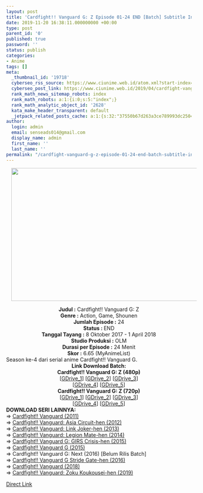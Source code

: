 ```yaml
---
layout: post
title: 'Cardfight!! Vanguard G: Z Episode 01-24 END [Batch] Subtitle Indonesia'
date: 2019-11-20 16:38:11.000000000 +00:00
type: post
parent_id: '0'
published: true
password: ''
status: publish
categories:
- Anime
tags: []
meta:
  _thumbnail_id: '19718'
  cyberseo_rss_source: https://www.ciunime.web.id/atom.xml?start-index=2401&max-results=150
  cyberseo_post_link: https://www.ciunime.web.id/2019/04/cardfight-vanguard-g-z-episode-01-24.html
  rank_math_news_sitemap_robots: index
  rank_math_robots: a:1:{i:0;s:5:"index";}
  rank_math_analytic_object_id: '2628'
  kata_make_header_transparent: default
  _jetpack_related_posts_cache: a:1:{s:32:"37550b67d263a3ce789993dc25046c5f";a:2:{s:7:"expires";i:1653262338;s:7:"payload";a:0:{}}}
author:
  login: admin
  email: senseads014@gmail.com
  display_name: admin
  first_name: ''
  last_name: ''
permalink: "/cardfight-vanguard-g-z-episode-01-24-end-batch-subtitle-indonesia/"
---
```

<div class="separator" style="clear: both; text-align: center;"><a href="https://2.bp.blogspot.com/-tZoNlzuY7y8/XKhO8C9bLWI/AAAAAAAAM_E/QzX7O5n0LhwvJqzmYXmim6gc8pUu2Ez1QCLcBGAs/s1600/Cardfight%2521%2521%2BVanguard%2BG%2BZ.jpg" imageanchor="1" style="margin-left: 1em; margin-right: 1em;"><img border="0" data-original-height="720" data-original-width="1280" height="360" src="{{ site.baseurl }}/assets/2019/11/Cardfight%2521%2521%2BVanguard%2BG%2BZ.jpg" width="640" /></a></div>
<p>
<div style="text-align: center;"><b>Judul</b><b><b> </b>:</b> Cardfight!! Vanguard G: Z</div>
<div style="text-align: center;"><b><b>Genre :</b></b> Action, Game, Shounen</div>
<div style="text-align: center;"><b>Jumlah Episode :</b> 24<br /><b>Status :&nbsp;</b>END<br /><b>Tanggal Tayang :</b> 8 Oktober 2017 - 1 April 2018<br /><b>Studio Produksi :</b> OLM<br /><b>Durasi per Episode :</b> 24 Menit</div>
<div style="text-align: center;"><b>Skor :</b> 6.65 (MyAnimeList)</div>
<div style="text-align: center;"></div>
<div style="text-align: justify;">Season ke-4 dari serial anime Cardfight!! Vanguard G.</div>
<div style="text-align: justify;"></div>
<div style="text-align: justify;"></div>
<div style="text-align: center;"><b>Link Download Batch:</b></div>
<div style="text-align: center;">
<div style="text-align: center;">
<div style="text-align: center;"><b>Cardfight!! Vanguard G: Z (480p)</b></div>
</div>
</div>
<div style="text-align: center;">[<a href="https://drive.google.com/uc?export=download&amp;id=1ybtfUbcGwB1CJHs186Z7958bAnlZAC67" target="_blank" rel="noopener">GDrive_1</a>] [<a href="https://drive.google.com/uc?id=1JwncKNVS6itSkRvaPg54f9jyZABsHsia" target="_blank" rel="noopener">GDrive_2</a>] [<a href="https://drive.google.com/uc?id=1U6Fk21HVc1E0PcwGMbF40oAdrMIWS5aO" target="_blank" rel="noopener">GDrive_3</a>]<br />[<a href="https://drive.google.com/uc?id=1Q8BMbgDzCgb4-rZHS_cZrxzHY5y7NynX" target="_blank" rel="noopener">GDrive_4</a>] [<a href="https://drive.google.com/uc?id=1y0J5nvEj8lt0-J7nLJq5MY8ErOMwoRYP" target="_blank" rel="noopener">GDrive_5</a>]</div>
<div style="text-align: center;"><b>Cardfight!! Vanguard G: Z (720p)</b><br />[<a href="https://drive.google.com/uc?export=download&amp;id=1GtB4AlTaq-0IR-0STAcSnrK559hNEob-" target="_blank" rel="noopener">GDrive_1</a>] [<a href="https://drive.google.com/uc?id=1gw4WZbSRNuTpyvuKfavq8fNACMGfzNjv" target="_blank" rel="noopener">GDrive_2</a>] [<a href="https://drive.google.com/uc?id=1pozkuCeJ7-Dc-zLszH7VmeBusjs66-2P" target="_blank" rel="noopener">GDrive_3</a>]<br />[<a href="https://drive.google.com/uc?id=1ZYaZ3csqUxGMsrYzvnnXbGq4hydMgMW_" target="_blank" rel="noopener">GDrive_4</a>] [<a href="https://drive.google.com/uc?id=1L9I6F8yOX7slZMrfuZbGRWVw748FPIKS" target="_blank" rel="noopener">GDrive_5</a>]
<div style="text-align: left;">
<div style="text-align: left;"></div>
<div style="text-align: left;"><b>DOWNLOAD SERI LAINNYA:</b></div>
<div style="text-align: left;"></div>
<div style="text-align: left;">=&gt;&nbsp;<a href="https://www.ciunime.web.id/2019/04/cardfight-vanguard-episode-01-65-end.html" target="_blank" rel="noopener">Cardfight!! Vanguard (2011)</a><br />=&gt;&nbsp;<a href="https://www.ciunime.web.id/2019/08/cardfight-vanguard-asia-circuit-hen.html" target="_blank" rel="noopener">Cardfight!! Vanguard: Asia Circuit-hen (2012)</a><br />=&gt;&nbsp;<a href="https://www.ciunime.web.id/2019/10/cardfight-vanguard-link-joker-hen.html" target="_blank" rel="noopener">Cardfight!! Vanguard: Link Joker-hen (2013)</a><br />=&gt;&nbsp;<a href="https://www.ciunime.web.id/2019/10/cardfight-vanguard-legion-mate-hen.html" target="_blank" rel="noopener">Cardfight!! Vanguard: Legion Mate-hen (2014)</a></div>
<div style="text-align: left;">=&gt;&nbsp;<a href="https://www.ciunime.web.id/2019/10/cardfight-vanguard-g-girs-crisis-hen.html" target="_blank" rel="noopener">Cardfight!! Vanguard G: GIRS Crisis-hen (2015)</a><br />=&gt;&nbsp;<a href="https://www.ciunime.web.id/2019/08/cardfight-vanguard-g-episode-01-48-end.html" target="_blank" rel="noopener">Cardfight!! Vanguard G (2015)</a><br />=&gt;&nbsp;Cardfight!! Vanguard G: Next (2016) [Belum Rilis Batch]<br />=&gt;&nbsp;<a href="https://www.ciunime.web.id/2019/10/cardfight-vanguard-g-stride-gate-hen.html" target="_blank" rel="noopener">Cardfight!! Vanguard G Stride Gate-hen (2016)</a></div>
<div style="text-align: left;">=&gt;&nbsp;<a href="https://www.ciunime.web.id/2019/04/cardfight-vanguard-2018-episode-01-52.html" target="_blank" rel="noopener">Cardfight!! Vanguard (2018)</a><br />=&gt;&nbsp;<a href="https://www.ciunime.web.id/2019/11/cardfight-vanguard-zoku-koukousei-hen.html" target="_blank" rel="noopener">Cardfight!! Vanguard: Zoku Koukousei-hen (2019)</a></p>
</div>
</div>
</div>
<link rel="stylesheet" href="https://cdnjs.cloudflare.com/ajax/libs/font-awesome/4.7.0/css/font-awesome.min.css" />
<div class="divbtn"> <a href="https://handymansurrender.com/fihup8buzv?key=94550f7ce39444073321dde3b8782f97" class="btn"><i class="fa fa-download"></i> Direct Link</a> </div>
